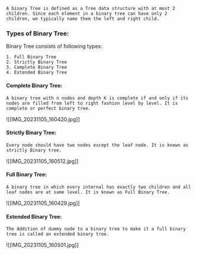	A binary Tree is defined as a Tree data structure with at most 2 children. Since each element in a binary tree can have only 2 children, we typically name them the left and right child.
### Types of Binary Tree:

Binary Tree consists of following types:

    1. Full Binary Tree
    2. Strictly Binary Tree
    3. Complete Binary Tree
    4. Extended Binary Tree

#### Complete Binary Tree:

	A binary tree with n nodes and depth K is complete if and only if its nodes are filled from left to right fashion level by level. It is complete or perfect binary tree.

![[IMG_20231105_160420.jpg]]

#### Strictly Binary Tree:

	Every node should have two nodes except the leaf node. It is known as strictly Binary tree.

![[IMG_20231105_160512.jpg]]

#### Full Binary Tree:

	A binary tree in which every internal has exactly two children and all leaf nodes are at same level. It is known as Full Binary Tree.

![[IMG_20231105_160429.jpg]]

#### Extended Binary Tree:

	The Addition of dummy node to a binary tree to make it a full binary tree is called an extended binary tree.

![[IMG_20231105_160501.jpg]]